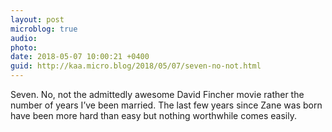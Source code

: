 ```yaml
---
layout: post
microblog: true
audio: 
photo: 
date: 2018-05-07 10:00:21 +0400
guid: http://kaa.micro.blog/2018/05/07/seven-no-not.html
---
```

Seven. No, not the admittedly awesome David Fincher movie rather the number of years I’ve been married. The last few years since Zane was born have been more hard than easy but nothing worthwhile comes easily.
